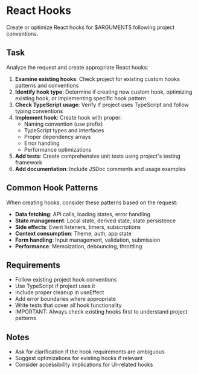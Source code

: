 # React Hooks

Create or optimize React hooks for $ARGUMENTS following project conventions.

## Task

Analyze the request and create appropriate React hooks:

1. **Examine existing hooks**: Check project for existing custom hooks patterns and conventions
2. **Identify hook type**: Determine if creating new custom hook, optimizing existing hook, or implementing specific hook pattern
3. **Check TypeScript usage**: Verify if project uses TypeScript and follow typing conventions
4. **Implement hook**: Create hook with proper:
   - Naming convention (use prefix)
   - TypeScript types and interfaces
   - Proper dependency arrays
   - Error handling
   - Performance optimizations
5. **Add tests**: Create comprehensive unit tests using project's testing framework
6. **Add documentation**: Include JSDoc comments and usage examples

## Common Hook Patterns

When creating hooks, consider these patterns based on the request:
- **Data fetching**: API calls, loading states, error handling
- **State management**: Local state, derived state, state persistence
- **Side effects**: Event listeners, timers, subscriptions
- **Context consumption**: Theme, auth, app state
- **Form handling**: Input management, validation, submission
- **Performance**: Memoization, debouncing, throttling

## Requirements

- Follow existing project hook conventions
- Use TypeScript if project uses it
- Include proper cleanup in useEffect
- Add error boundaries where appropriate
- Write tests that cover all hook functionality
- IMPORTANT: Always check existing hooks first to understand project patterns

## Notes

- Ask for clarification if the hook requirements are ambiguous
- Suggest optimizations for existing hooks if relevant
- Consider accessibility implications for UI-related hooks
